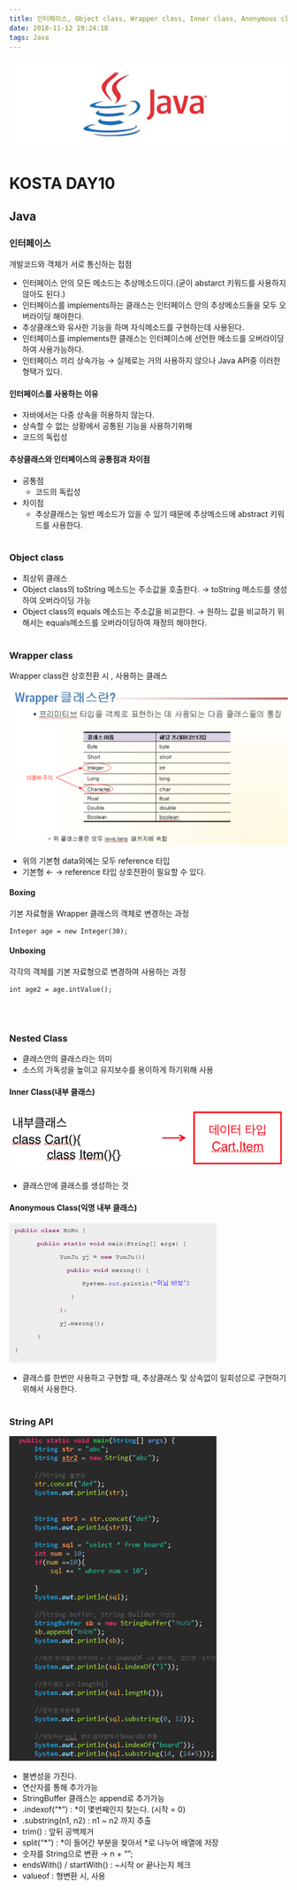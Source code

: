 ```yaml
---
title: 인터페이스, Object class, Wrapper class, Inner class, Anonymous class, String API, Boxing/Unboxing
date: 2018-11-12 19:24:18
tags: Java
---
```

![Java](/images/javaimage.png)
# KOSTA DAY10
## Java

### 인터페이스
개발코드와 객체가 서로 통신하는 접점

- 인터페이스 안의 모든 메소드는 추상메소드이다.(굳이 abstarct 키워드를 사용하지 않아도 된다.)
- 인터페이스를 implements하는 클래스는 인터페이스 안의 추상메소드들을 모두 오버라이딩 해야한다.
- 추상클래스와 유사한 기능을 하며 자식메소드를 구현하는데 사용된다.
- 인터페이스를 implements한 클래스는 인터페이스에 선언한 메소드를 오버라이딩하여 사용가능하다.
- 인터페이스 끼리 상속가능 → 실제로는 거의 사용하지 않으나 Java API중 이러한 형택가 있다.

#### 인터페이스를 사용하는 이유
- 자바에서는 다중 상속을 허용하지 않는다.
- 상속할 수 없는 상황에서 공통된 기능을 사용하기위해
- 코드의 독립성

#### 추상클래스와 인터페이스의 공통점과 차이점
- 공통점
    - 코드의 독립성
- 차이점
    - 추상클래스는 일반 메소드가 있을 수 있기 때문에 추상메소드에 abstract 키워드를 사용한다.
<br><br>

### Object class
- 최상위 클래스
- Object class의 toString 메소드는 주소값을 호출한다. → toString 메소드를 생성하여 오버라이딩 가능
- Object class의 equals 메소드는 주소값을 비교한다. → 원하느 값을 비교하기 위해서는 equals메소드를 오버라이딩하여 재정의 해야한다.
<br><br>

### Wrapper class
Wrapper class란 상호전환 시 , 사용하는 클래스

![Java](/images/java/java10-03.png)
- 위의 기본형 data외에는 모두 reference 타입
- 기본형 ← → reference 타입 상호전환이 필요할 수 있다.

#### Boxing 
기본 자료형을 Wrapper 클래스의 객체로 변경하는 과정
```
Integer age = new Integer(30);
```
#### Unboxing
각각의 객체를 기본 자료형으로 변경하여 사용하는 과정 
```
int age2 = age.intValue();
```
<br><br>

### Nested Class
- 클래스안의 클래스라는 의미
- 소스의 가독성을 높이고 유지보수를 용이하게 하기위해 사용

#### Inner Class(내부 클래스)
![Java](/images/java/java10-01.png)
- 클래스안에 클래스를 생성하는 것

#### Anonymous Class(익명 내부 클래스)
![Java](/images/java/java10-02.png)
- 클래스를 한번만 사용하고 구현할 때, 추상클래스 및 상속없이 일회성으로 구현하기위해서 사용한다.
<br><br>

### String API
![Java](/images/java/java10-04.png)
- 불변성을 가진다.
- 연산자를 통해 추가가능
- StringBuffer 클래스는 append로 추가가능
- .indexof(“*”) : *이 몇번째인지 찾는다. (시작 = 0)
- .substring(n1, n2) : n1 ~ n2 까지 추출
- trim() : 앞뒤 공백제거
- split(“*”) : *이 들어간 부분을 찾아서 *로 나누어 배열에 저장
- 숫자를 String으로 변환 → n + “”;
- endsWith() / startWith() : ~시작 or 끝나는지 체크
- valueof : 형변환 시, 사용
<br><br>
